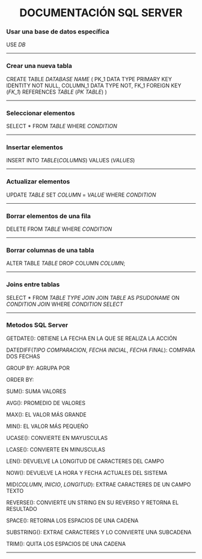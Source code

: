 <h1 align="center">DOCUMENTACIÓN SQL SERVER</h1>

<p align="justify">

### Usar una base de datos específica	
USE *DB*
<hr>

### Crear una nueva tabla
CREATE TABLE *DATABASE NAME* (
	PK_1 DATA TYPE PRIMARY KEY IDENTITY NOT NULL,
	COLUMN_1 DATA TYPE NOT,
	FK_1
	FOREIGN KEY (*FK_1*) REFERENCES *TABLE* (*PK TABLE*) 
)
<hr>	

### Seleccionar elementos
SELECT *
FROM *TABLE*
WHERE *CONDITION* 
<hr>

### Insertar elementos
INSERT INTO *TABLE*(*COLUMNS*) VALUES (*VALUES*)
<hr>

### Actualizar elementos
UPDATE *TABLE* SET *COLUMN* = *VALUE* WHERE *CONDITION* 
<hr>

### Borrar elementos de una fila
DELETE FROM *TABLE* WHERE *CONDITION*
<hr>

### Borrar columnas de una tabla
ALTER TABLE *TABLE* DROP COLUMN *COLUMN*;
<hr>

### Joins entre tablas
SELECT *
FROM *TABLE*
*TYPE JOIN* JOIN *TABLE* AS *PSUDONAME* ON *CONDITION JOIN*
WHERE *CONDITION SELECT*
<hr>

### Metodos SQL Server

GETDATE(): OBTIENE LA FECHA EN LA QUE SE REALIZA LA ACCIÓN

DATEDIFF(*TIPO COMPARACION*, *FECHA INICIAL*, *FECHA FINAL*): COMPARA DOS FECHAS

GROUP BY: AGRUPA POR

ORDER BY:

SUM(): SUMA VALORES

AVG(): PROMEDIO DE VALORES

MAX(): EL VALOR MÁS GRANDE

MIN(): EL VALOR MÁS PEQUEÑO

UCASE(): CONVIERTE EN MAYUSCULAS

LCASE(): CONVIERTE EN MINUSCULAS

LEN(): DEVUELVE LA LONGITUD DE CARACTERES DEL CAMPO

NOW(): DEVUELVE LA HORA Y FECHA ACTUALES DEL SISTEMA

MID(*COLUMN*, *INICIO*, *LONGITUD*): EXTRAE CARACTERES DE UN CAMPO TEXTO

REVERSE(): CONVIERTE UN STRING EN SU REVERSO Y RETORNA EL RESULTADO

SPACE(): RETORNA LOS ESPACIOS DE UNA CADENA

SUBSTRING(): EXTRAE CARACTERES Y LO CONVIERTE UNA SUBCADENA

TRIM(): QUITA LOS ESPACIOS DE UNA CADENA
</p>
<hr>
